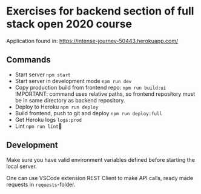 # Exercises for backend section of full stack open 2020 course

Application found in:
https://intense-journey-50443.herokuapp.com/

## Commands

- Start server `npm start`
- Start server in development mode `npm run dev`
- Copy production build from frontend repo: `npm run build:ui` IMPORTANT: command uses relative paths, so frontend repository must be in same directory as backend repository.
- Deploy to Heroku `npm run deploy`
- Build frontend, push to git and deploy `npm run deploy:full`
- Get Heroku logs `logs:prod`
- Lint `npm run lint`

## Development
Make sure you have valid environment variables defined before starting the local server.

One can use VSCode extension REST Client to make API calls, ready made requests in `requests`-folder.

